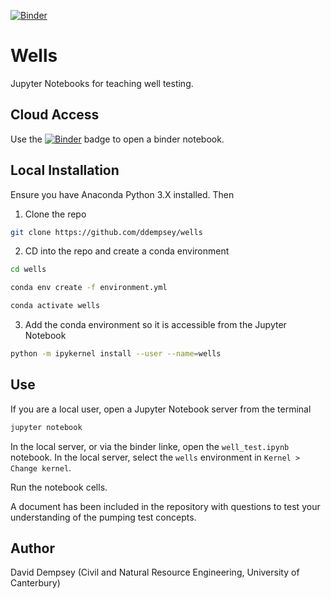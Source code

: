 [![Binder](https://mybinder.org/badge_logo.svg)](https://mybinder.org/v2/gh/ddempsey/wells/HEAD?filepath=well_test.ipynb)

# Wells
Jupyter Notebooks for teaching well testing.

## Cloud Access
Use the [![Binder](https://mybinder.org/badge_logo.svg)](https://mybinder.org/v2/gh/ddempsey/wells/HEAD?filepath=well_test.ipynb) badge to open a binder notebook.

## Local Installation

Ensure you have Anaconda Python 3.X installed. Then

1. Clone the repo

```bash
git clone https://github.com/ddempsey/wells
```

2. CD into the repo and create a conda environment

```bash
cd wells

conda env create -f environment.yml

conda activate wells
```

3. Add the conda environment so it is accessible from the Jupyter Notebook

```bash
python -m ipykernel install --user --name=wells
```

## Use

If you are a local user, open a Jupyter Notebook server from the terminal

```bash
jupyter notebook
```

In the local server, or via the binder linke, open the `well_test.ipynb` notebook. In the local server, select the `wells` environment in `Kernel > Change kernel`.

Run the notebook cells.

A document has been included in the repository with questions to test your understanding of the pumping test concepts.

## Author

David Dempsey (Civil and Natural Resource Engineering, University of Canterbury)
